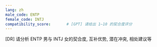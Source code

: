 ```yaml
---
lang: zh
male_code: ENTP
female_code: INTJ
compatibility_score:       # [GPT] 请给出 1–10 的契合度评分
---
```


[DR] 请分析 ENTP 男与 INTJ 女的契合度, 互补优势, 潜在冲突, 相处建议等

